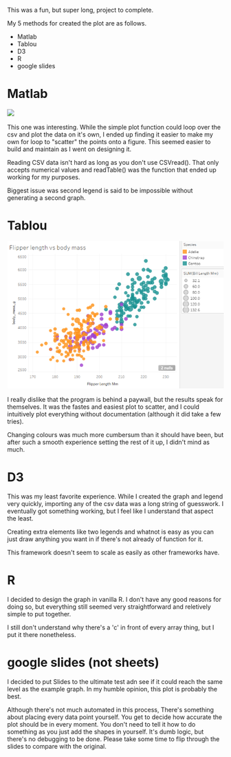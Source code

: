 This was a fun, but super long, project to complete. 

My 5 methods for created the plot are as follows. 
- Matlab
- Tablou
- D3
- R
- google slides


# Matlab

![](img/Finished_PNGs/DV_A2_Matlab.png)

This one was interesting. While the simple plot function could loop over the csv and plot the data on it's own, I ended up finding it easier to make my own for loop to "scatter" the points onto a figure. This seemed easier to build and maintain as I went on designing it. 

Reading CSV data isn't hard as long as you don't use CSVread(). That only accepts numerical values and readTable() was the function that ended up working for my purposes. 

Biggest issue was second legend is said to be impossible without generating a second graph. 


# Tablou

![](img/Finished_PNGs/DV_A2_Tablou.png)

I really dislike that the program is behind a paywall, but the results speak for themselves. It was the fastes and easiest plot to scatter, and I could intuitively plot everything without documentation (although it did take a few tries). 

Changing colours was much more cumbersum than it should have been, but after such a smooth experience setting the rest of it up, I didn't mind as much. 


# D3

This was my least favorite experience. While I created the graph and legend very quickly, importing any of the csv data was a long string of guesswork. I eventually got something working, but I feel like I understand that aspect the least. 

Creating extra elements like two legends and whatnot is easy as you can just draw anything you want in if there's not already of function for it. 

This framework doesn't seem to scale as easily as other frameworks have. 


# R

I decided to design the graph in vanilla R. I don't have any good reasons for doing so, but everything still seemed very straightforward and reletively simple to put together. 

I still don't understand why there's a 'c' in front of every array thing, but I put it there nonetheless. 


# google slides (not sheets)

I decided to put Slides to the ultimate test adn see if it could reach the same level as the example graph. In my humble opinion, this plot is probably the best. 

Although there's not much automated in this process, There's something about placing every data point yourself. You get to decide how accurate the plot should be in every moment. You don't need to tell it how to do something as you just add the shapes in yourself. It's dumb logic, but there's no debugging to be done. Please take some time to flip through the slides to compare with the original. 